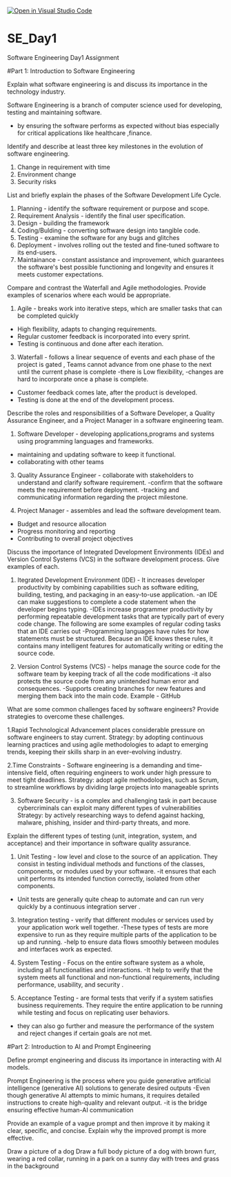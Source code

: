 [![Open in Visual Studio Code](https://classroom.github.com/assets/open-in-vscode-2e0aaae1b6195c2367325f4f02e2d04e9abb55f0b24a779b69b11b9e10269abc.svg)](https://classroom.github.com/online_ide?assignment_repo_id=18413233&assignment_repo_type=AssignmentRepo)
# SE_Day1
Software Engineering Day1 Assignment

#Part 1: Introduction to Software Engineering

Explain what software engineering is and discuss its importance in the technology industry.

Software Engineering is a branch of computer science used for developing, testing and maintaining software.
- by ensuring the software performs as expected without bias especially for critical applications like healthcare ,finance. 

Identify and describe at least three key milestones in the evolution of software engineering. 

1. Change in requirement with time
2. Environment change
3. Security risks

List and briefly explain the phases of the Software Development Life Cycle.

1. Planning -  identify the software requirement or purpose and scope.
2. Requirement Analysis - identify the final user specification. 
3. Design -  building the framework
4. Coding/Bulding - converting software design into tangible code.
5. Testing - examine the software for any bugs and glitches
6. Deployment - involves rolling out the tested and fine-tuned software to its end-users.
7. Maintainance - constant assistance and improvement, which guarantees the software's best possible functioning and longevity and ensures it meets customer expectations.

Compare and contrast the Waterfall and Agile methodologies. Provide examples of scenarios where each would be appropriate.

1. Agile - breaks work into iterative steps, which are smaller tasks that can be completed quickly
 - High flexibility, adapts to changing requirements. 
 - Regular customer feedback is incorporated into every sprint. 
 - Testing is continuous and done after each iteration.

3. Waterfall -  follows a linear sequence of events and each phase of the project is gated , Teams cannot advance from one phase to the next until the current phase is 
 complete
 -there is Low flexibility,
 -changes are hard to incorporate once a phase is complete.
 - Customer feedback comes late, after the product is developed.
 - Testing is done at the end of the development process.


Describe the roles and responsibilities of a Software Developer, a Quality Assurance Engineer, and a Project Manager in a software engineering team.

1. Software Developer - developing applications,programs and systems using programming languages and frameworks.
 - maintaining and updating software to keep it functional.
 - collaborating with other teams
 
3. Quality Assurance Engineer -  collaborate with stakeholders to understand and clarify software requirement.
 -confirm that the software meets the requirement before deployment.
 -tracking and communicating information regarding the project milestone.

5. Project Manager - assembles and lead the software development team.
 - Budget and resource allocation
 - Progress monitoring and reporting
 - Contributing to overall project objectives

Discuss the importance of Integrated Development Environments (IDEs) and Version Control Systems (VCS) in the software development process. Give examples of each.

1. Itegrated Development Environment (IDE) -  It increases developer productivity by combining capabilities such as software editing, building, testing, and packaging in 
 an easy-to-use application.
 -an IDE can make suggestions to complete a code statement when the developer begins typing.
 -IDEs increase programmer productivity by performing repeatable development tasks that are typically part of every code change. The following are some examples of 
 regular coding tasks that an IDE carries out
 -Programming languages have rules for how statements must be structured. Because an IDE knows these rules, it contains many intelligent features for automatically 
 writing or editing the source code.

3. Version Control Systems (VCS) - helps manage the source code for the software team by keeping track of all the code modifications
   -it also protects the source code from any unintended human error and consequences.
   -Supports creating branches for new features and merging them back into the main code.
   Example - GitHub

What are some common challenges faced by software engineers? Provide strategies to overcome these challenges.

1.Rapid Technological Advancement places considerable pressure on software engineers to stay current.
 Strategy: by adopting continuous learning practices and using agile methodologies to adapt to emerging trends, keeping their skills sharp in an ever-evolving industry.
 
2.Time Constraints - Software engineering is a demanding and time-intensive field, often requiring engineers to work under high pressure to meet tight deadlines.
 Strategy: adopt agile methodologies, such as Scrum, to streamline workflows by dividing large projects into manageable sprints 
 
3. Software Security - is a complex and challenging task in part because cybercriminals can exploit many different types of vulnerabilities
 Strategy: by actively researching ways to defend against hacking, malware, phishing, insider and third-party threats, and more.

Explain the different types of testing (unit, integration, system, and acceptance) and their importance in software quality assurance.

1. Unit Testing -  low level and close to the source of an application. They consist in testing individual methods and functions of the classes, components, or modules 
 used by your software.
-it ensures that each unit performs its intended function correctly, isolated from other components.
- Unit tests are generally quite cheap to automate and can run very quickly by a continuous integration server
  .
3. Integration testing - verify that different modules or services used by your application work well together.
 -These types of tests are more expensive to run as they require multiple parts of the application to be up and running.
 -help to ensure data flows smoothly between modules and interfaces work as expected.
 
4. System Testing - Focus on the entire software system as a whole, including all functionalities and interactions.
 -It help to verify that the system meets all functional and non-functional requirements, including performance, usability, and security .

5. Acceptance Testing - are formal tests that verify if a system satisfies business requirements. They require the entire application to be running while testing and 
 focus on replicating user behaviors. 
- they can also go further and measure the performance of the system and reject changes if certain goals are not met.

#Part 2: Introduction to AI and Prompt Engineering


Define prompt engineering and discuss its importance in interacting with AI models.

Prompt Engineering  is the process where you guide generative artificial intelligence (generative AI) solutions to generate desired outputs
-Even though generative AI attempts to mimic humans, it requires detailed instructions to create high-quality and relevant output.
-it is the bridge ensuring effective human-AI communication

Provide an example of a vague prompt and then improve it by making it clear, specific, and concise. Explain why the improved prompt is more effective.

Draw a picture of a dog
Draw a full body picture of a dog with brown furr, wearing a red collar, running in a park on a sunny day with trees and grass in the background 
